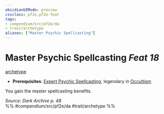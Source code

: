 ```yaml
---
obsidianUIMode: preview
cssclass: pf2e,pf2e-feat
tags:
- compendium/src/pf2e/da
- trait/archetype
aliases: ["Master Psychic Spellcasting"]
---
```

# Master Psychic Spellcasting  *Feat 18*  
[archetype](../../rules/traits/archetype.md)  

- **Prerequisites**: [Expert Psychic Spellcasting](expert-psychic-spellcasting-da.md), legendary in [Occultism](../skills.md#Occultism)

You gain the master spellcasting benefits.

*Source: Dark Archive p. 48*  
%% #compendium/src/pf2e/da #trait/archetype %%